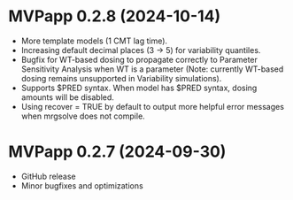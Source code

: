 # MVPapp 0.2.8 (2024-10-14)

* More template models (1 CMT lag time).  
* Increasing default decimal places (3 -> 5) for variability quantiles.  
* Bugfix for WT-based dosing to propagate correctly to Parameter Sensitivity Analysis when WT is a parameter (Note: currently WT-based dosing remains unsupported in Variability simulations).  
* Supports \$PRED syntax. When model has \$PRED syntax, dosing amounts will be disabled.  
* Using recover = TRUE by default to output more helpful error messages when mrgsolve does not compile.  

# MVPapp 0.2.7 (2024-09-30)

* GitHub release  
* Minor bugfixes and optimizations
